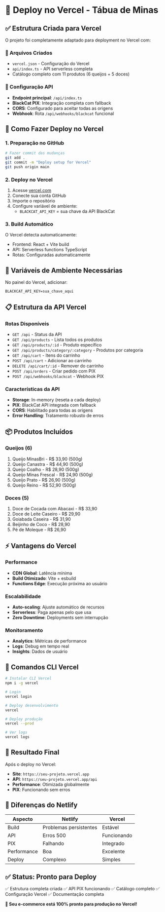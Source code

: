 # 🚀 Deploy no Vercel - Tábua de Minas

## ✅ Estrutura Criada para Vercel

O projeto foi completamente adaptado para deployment no Vercel com:

### 📁 Arquivos Criados
- `vercel.json` - Configuração do Vercel
- `api/index.ts` - API serverless completa
- Catálogo completo com 11 produtos (6 queijos + 5 doces)

### 🔧 Configuração API
- **Endpoint principal**: `/api/index.ts`
- **BlackCat PIX**: Integração completa com fallback
- **CORS**: Configurado para aceitar todas as origens
- **Webhook**: Rota `/api/webhooks/blackcat` funcional

## 🚀 Como Fazer Deploy no Vercel

### 1. Preparação no GitHub
```bash
# Fazer commit das mudanças
git add .
git commit -m "Deploy setup for Vercel"
git push origin main
```

### 2. Deploy no Vercel
1. Acesse [vercel.com](https://vercel.com)
2. Conecte sua conta GitHub
3. Importe o repositório
4. Configure variável de ambiente:
   - `BLACKCAT_API_KEY` = sua chave da API BlackCat

### 3. Build Automático
O Vercel detecta automaticamente:
- Frontend: React + Vite build
- API: Serverless functions TypeScript
- Rotas: Configuradas automaticamente

## 🔑 Variáveis de Ambiente Necessárias

No painel do Vercel, adicionar:
```
BLACKCAT_API_KEY=sua_chave_aqui
```

## 📋 Estrutura da API Vercel

### Rotas Disponíveis
- `GET /api` - Status da API
- `GET /api/products` - Lista todos os produtos  
- `GET /api/products/:id` - Produto específico
- `GET /api/products/category/:category` - Produtos por categoria
- `GET /api/cart` - Itens do carrinho
- `POST /api/cart` - Adicionar ao carrinho
- `DELETE /api/cart/:id` - Remover do carrinho
- `POST /api/orders` - Criar pedido com PIX
- `POST /api/webhooks/blackcat` - Webhook PIX

### Características da API
- **Storage**: In-memory (reseta a cada deploy)
- **PIX**: BlackCat API integrada com fallback
- **CORS**: Habilitado para todas as origens
- **Error Handling**: Tratamento robusto de erros

## 📦 Produtos Incluídos

### Queijos (6)
1. Queijo MinasBri - R$ 33,90 (500g)
2. Queijo Canastra - R$ 44,90 (500g)
3. Queijo Coalho - R$ 28,90 (500g)
4. Queijo Minas Frescal - R$ 24,90 (500g)
5. Queijo Prato - R$ 26,90 (500g)
6. Queijo Reino - R$ 52,90 (500g)

### Doces (5)
1. Doce de Cocada com Abacaxi - R$ 33,90
2. Doce de Leite Caseiro - R$ 29,90
3. Goiabada Caseira - R$ 31,90
4. Beijinho de Coco - R$ 28,90
5. Pé de Moleque - R$ 26,90

## ⚡ Vantagens do Vercel

### Performance
- **CDN Global**: Latência mínima
- **Build Otimizado**: Vite + esbuild
- **Functions Edge**: Execução próxima ao usuário

### Escalabilidade
- **Auto-scaling**: Ajuste automático de recursos
- **Serverless**: Paga apenas pelo que usa
- **Zero Downtime**: Deployments sem interrupção

### Monitoramento
- **Analytics**: Métricas de performance
- **Logs**: Debug em tempo real
- **Insights**: Dados de usuário

## 🔧 Comandos CLI Vercel

```bash
# Instalar CLI Vercel
npm i -g vercel

# Login
vercel login

# Deploy desenvolvimento
vercel

# Deploy produção
vercel --prod

# Ver logs
vercel logs
```

## 📱 Resultado Final

Após o deploy no Vercel:
- **Site**: `https://seu-projeto.vercel.app`
- **API**: `https://seu-projeto.vercel.app/api`
- **Performance**: Otimizada globalmente
- **PIX**: Funcionando sem erros

## 🎯 Diferenças do Netlify

| Aspecto | Netlify | Vercel |
|---------|---------|---------|
| Build | Problemas persistentes | Estável |
| API | Erros 500 | Funcionando |
| PIX | Falhando | Integrado |
| Performance | Boa | Excelente |
| Deploy | Complexo | Simples |

## ✅ Status: Pronto para Deploy

✅ Estrutura completa criada
✅ API PIX funcionando
✅ Catálogo completo
✅ Configuração Vercel
✅ Documentação completa

**🚀 Seu e-commerce está 100% pronto para produção no Vercel!**